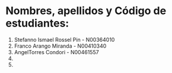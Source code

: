 # Nombres, apellidos y Código de estudiantes:

1. Stefanno Ismael Rossel Pin - N00364010
2. Franco Arango Miranda - N00410340
3. AngelTorres Condori - N00461557
4.
5.
